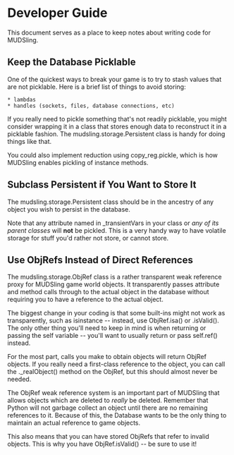 Developer Guide
===============

This document serves as a place to keep notes about writing code for MUDSling.


Keep the Database Picklable
---------------------------

One of the quickest ways to break your game is to try to stash values that are
not picklable. Here is a brief list of things to avoid storing:

    * lambdas
    * handles (sockets, files, database connections, etc)

If you really need to pickle something that's not readily picklable, you might
consider wrapping it in a class that stores enough data to reconstruct it in
a picklable fashion. The mudsling.storage.Persistent class is handy for doing
things like that.

You could also implement reduction using copy_reg.pickle, which is how MUDSling
enables pickling of instance methods.


Subclass Persistent if You Want to Store It
-------------------------------------------

The mudsling.storage.Persistent class should be in the ancestry of any object
you wish to persist in the database.

Note that any attribute named in _transientVars in your class or *any of its
parent classes* will **not** be pickled. This is a very handy way to have
volatile storage for stuff you'd rather not store, or cannot store.


Use ObjRefs Instead of Direct References
----------------------------------------

The mudsling.storage.ObjRef class is a rather transparent weak reference proxy
for MUDSling game world objects. It transparently passes attribute and method
calls through to the actual object in the database without requiring you to
have a reference to the actual object.

The biggest change in your coding is that some built-ins might not work as
transparently, such as isinstance -- instead, use ObjRef.isa() or .isValid().
The only other thing you'll need to keep in mind is when returning or passing
the self variable -- you'll want to usually return or pass self.ref() instead.

For the most part, calls you make to obtain objects will return ObjRef objects.
If you really need a first-class reference to the object, you can call the
._realObject() method on the ObjRef, but this should almost never be needed.

The ObjRef weak reference system is an important part of MUDSling that allows
objects which are deleted to *really* be deleted. Remember that Python will not
garbage collect an object until there are no remaining references to it.
Because of this, the Database wants to be the only thing to maintain an actual
reference to game objects.

This also means that you can have stored ObjRefs that refer to invalid objects.
This is why you have ObjRef.isValid() -- be sure to use it!
